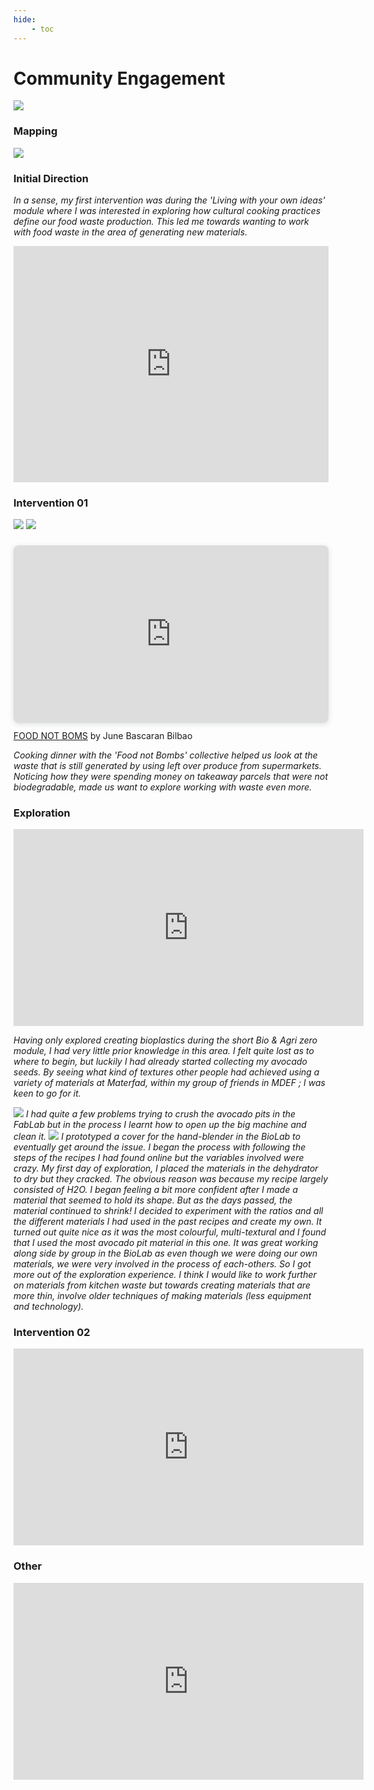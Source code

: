 ```yaml
---
hide:
    - toc
---
```


# **Community Engagement**


![](../images/Community01.png)

<h3>Mapping</h3>

![](../images/Mapping01.jpg)

<h3>Initial Direction</h3>

<i>In a sense, my first intervention was during the 'Living with your own ideas' module where I was interested in exploring how cultural cooking practices define our food waste production. This led me towards wanting to work with food waste in the area of generating new materials.</i>

<div style="padding:75% 0 0 0;position:relative;"><iframe src="https://player.vimeo.com/video/767908279?h=b2821e86cf&amp;badge=0&amp;autopause=0&amp;player_id=0&amp;app_id=58479" frameborder="0" allow="autoplay; fullscreen; picture-in-picture" allowfullscreen style="position:absolute;top:0;left:0;width:100%;height:100%;" title="Seher_Cooking_Habits.mp4"></iframe></div><script src="https://player.vimeo.com/api/player.js"></script>

<h3>Intervention 01</h3>

![](../images/wasteme.jpg)
![](../images/waste2.jpg)

<div style="position: relative; width: 100%; height: 0; padding-top: 56.2500%;
 padding-bottom: 0; box-shadow: 0 2px 8px 0 rgba(63,69,81,0.16); margin-top: 1.6em; margin-bottom: 0.9em; overflow: hidden;
 border-radius: 8px; will-change: transform;">
  <iframe loading="lazy" style="position: absolute; width: 100%; height: 100%; top: 0; left: 0; border: none; padding: 0;margin: 0;"
    src="https:&#x2F;&#x2F;www.canva.com&#x2F;design&#x2F;DAFTg__L2MQ&#x2F;view?embed" allowfullscreen="allowfullscreen" allow="fullscreen">
  </iframe>
</div>
<a href="https:&#x2F;&#x2F;www.canva.com&#x2F;design&#x2F;DAFTg__L2MQ&#x2F;view?utm_content=DAFTg__L2MQ&amp;utm_campaign=designshare&amp;utm_medium=embeds&amp;utm_source=link" target="_blank" rel="noopener">FOOD NOT BOMS</a> by June Bascaran Bilbao

<i>Cooking dinner with the 'Food not Bombs' collective helped us look at the waste that is still generated by using left over produce from supermarkets. Noticing how they were spending money on takeaway parcels that were not biodegradable, made us want to explore working with waste even more.</i>

<h3>Exploration</h3>
<iframe width="560" height="315" src="https://www.youtube.com/embed/J54PSsGmIxs" title="YouTube video player" frameborder="0" allow="accelerometer; autoplay; clipboard-write; encrypted-media; gyroscope; picture-in-picture" allowfullscreen></iframe>

<i>Having only explored creating bioplastics during the short Bio & Agri zero module, I had very little prior knowledge in this area. I felt quite lost as to where to begin, but luckily I had already started collecting my avocado seeds. By seeing what kind of textures other people had achieved using a variety of materials at Materfad, within my group of friends in MDEF ; I was keen to go for it.

![](../images/machine1.png)
I had quite a few problems trying to crush the avocado pits in the FabLab but in the process I learnt how to open up the big machine and clean it.
![](../images/blender.png)
I prototyped a cover for the hand-blender in the BioLab to eventually get around the issue.
I began the process with following the steps of the recipes I had found online but the variables involved were crazy. My first day of exploration, I placed the materials in the dehydrator to dry but they cracked. The obvious reason was because my recipe largely consisted of H2O. I began feeling a bit more confident after I made a material that seemed to hold its shape. But as the days passed, the material continued to shrink! I decided to experiment with the ratios and all the different materials I had used in the past recipes and create my own. It turned out quite nice as it was the most colourful, multi-textural and I found that I used the most avocado pit material in this one. It was great working along side by group in the BioLab as even though we were doing our own materials, we were very involved in the process of each-others. So I got more out of the exploration experience. I think I would like to work further on materials from kitchen waste but towards creating materials that are more thin, involve older techniques of making materials (less equipment and technology).</i>

<h3>Intervention 02</h3>
<iframe width="560" height="315" src="https://www.youtube.com/embed/P8AuKcdIr2Y" title="YouTube video player" frameborder="0" allow="accelerometer; autoplay; clipboard-write; encrypted-media; gyroscope; picture-in-picture" allowfullscreen></iframe>


<h3>Other</h3>

<iframe width="560" height="315" src="https://www.youtube.com/embed/4GvadeXuzXQ?start=19" title="YouTube video player" frameborder="0" allow="accelerometer; autoplay; clipboard-write; encrypted-media; gyroscope; picture-in-picture" allowfullscreen></iframe>
